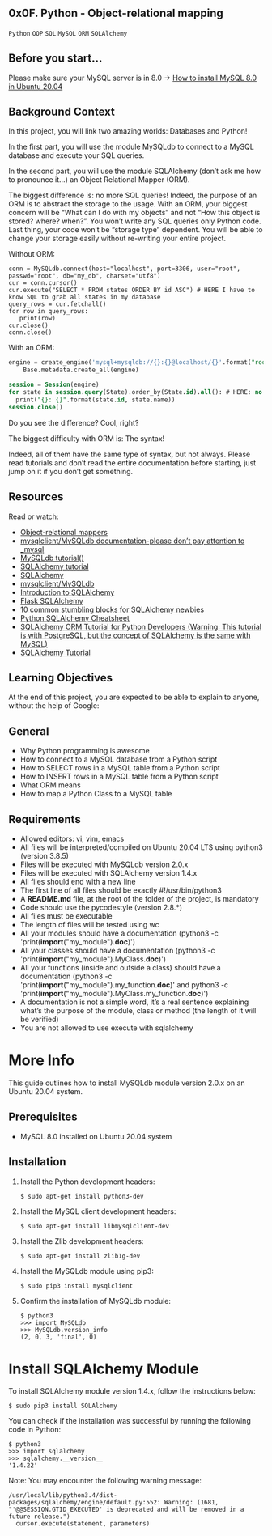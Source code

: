 ## 0x0F. Python - Object-relational mapping

`Python` `OOP` `SQL` `MySQL` `ORM` `SQLAlchemy`

## Before you start…
Please make sure your MySQL server is in 8.0 -> [How to install MySQL 8.0 in Ubuntu 20.04](https://intranet.alxswe.com/projects/272)

## Background Context
In this project, you will link two amazing worlds: Databases and Python!

In the first part, you will use the module MySQLdb to connect to a MySQL database and execute your SQL queries.

In the second part, you will use the module SQLAlchemy (don’t ask me how to pronounce it…) an Object Relational Mapper (ORM).

The biggest difference is: no more SQL queries! Indeed, the purpose of an ORM is to abstract the storage to the usage. With an ORM, your biggest concern will be “What can I do with my objects” and not “How this object is stored? where? when?”. You won’t write any SQL queries only Python code. Last thing, your code won’t be “storage type” dependent. You will be able to change your storage easily without re-writing your entire project.

Without ORM:

```mysql
conn = MySQLdb.connect(host="localhost", port=3306, user="root", passwd="root", db="my_db", charset="utf8")
cur = conn.cursor()
cur.execute("SELECT * FROM states ORDER BY id ASC") # HERE I have to know SQL to grab all states in my database
query_rows = cur.fetchall()
for row in query_rows:
   print(row)
cur.close()
conn.close()
```

With an ORM:
``` sql
engine = create_engine('mysql+mysqldb://{}:{}@localhost/{}'.format("root", "root", "my_db"), pool_pre_ping=True)
	Base.metadata.create_all(engine)

session = Session(engine)
for state in session.query(State).order_by(State.id).all(): # HERE: no SQL query, only objects!
  print("{}: {}".format(state.id, state.name))
session.close()
```

Do you see the difference? Cool, right?

The biggest difficulty with ORM is: The syntax!

Indeed, all of them have the same type of syntax, but not always. Please read tutorials and don’t read the entire documentation before starting, just jump on it if you don’t get something.

## Resources
Read or watch:

- [Object-relational mappers](https://www.fullstackpython.com/object-relational-mappers-orms.html)
- [mysqlclient/MySQLdb documentation-please don’t pay attention to _mysql](https://mysqlclient.readthedocs.io/)
- [MySQLdb tutorial()](https://www.mikusa.com/python-mysql-docs/index.html) 
- [SQLAlchemy tutorial](https://docs.sqlalchemy.org/en/13/orm/tutorial.html)
- [SQLAlchemy](https://docs.sqlalchemy.org/en/13/)
- [mysqlclient/MySQLdb](https://github.com/PyMySQL/mysqlclient)
- [Introduction to SQLAlchemy](https://www.youtube.com/watch?v=woKYyhLCcnU)
- [Flask SQLAlchemy](https://www.youtube.com/playlist?list=PLXmMXHVSvS-BlLA5beNJojJLlpE0PJgCW)
- [10 common stumbling blocks for SQLAlchemy newbies](http://alextechrants.blogspot.com/2013/11/10-common-stumbling-blocks-for.html)
- [Python SQLAlchemy Cheatsheet](https://www.pythonsheets.com/notes/python-sqlalchemy.html)
- [SQLAlchemy ORM Tutorial for Python Developers (Warning: This tutorial is with PostgreSQL, but the concept of SQLAlchemy is the same with MySQL)](https://auth0.com/blog/sqlalchemy-orm-tutorial-for-python-developers/)
- [SQLAlchemy Tutorial](https://overiq.com/sqlalchemy-101/)

## Learning Objectives
At the end of this project, you are expected to be able to explain to anyone, without the help of Google:

## General
- Why Python programming is awesome
- How to connect to a MySQL database from a Python script
- How to SELECT rows in a MySQL table from a Python script
- How to INSERT rows in a MySQL table from a Python script
- What ORM means
- How to map a Python Class to a MySQL table

## Requirements

* Allowed editors: vi, vim, emacs
* All files will be interpreted/compiled on Ubuntu 20.04 LTS using python3 (version 3.8.5)
* Files will be executed with MySQLdb version 2.0.x
* Files will be executed with SQLAlchemy version 1.4.x
* All files should end with a new line
* The first line of all files should be exactly #!/usr/bin/python3
* A **README.md** file, at the root of the folder of the project, is mandatory
* Code should use the pycodestyle (version 2.8.*)
* All files must be executable
* The length of files will be tested using wc
* All your modules should have a documentation (python3 -c 'print(__import__("my_module").__doc__)')
* All your classes should have a documentation (python3 -c 'print(__import__("my_module").MyClass.__doc__)')
* All your functions (inside and outside a class) should have a documentation (python3 -c 'print(__import__("my_module").my_function.__doc__)' and python3 -c 'print(__import__("my_module").MyClass.my_function.__doc__)')
* A documentation is not a simple word, it’s a real sentence explaining what’s the purpose of the module, class or method (the length of it will be verified)
* You are not allowed to use execute with sqlalchemy

# More Info 
This guide outlines how to install MySQLdb module version 2.0.x on an Ubuntu 20.04 system. 

## Prerequisites
* MySQL 8.0 installed on Ubuntu 20.04 system

## Installation 
1. Install the Python development headers:
   ```
   $ sudo apt-get install python3-dev
   ```
2. Install the MySQL client development headers:
   ```
   $ sudo apt-get install libmysqlclient-dev
   ```
3. Install the Zlib development headers:
   ```
   $ sudo apt-get install zlib1g-dev
   ```
4. Install the MySQLdb module using pip3:
   ```
   $ sudo pip3 install mysqlclient
   ```
5. Confirm the installation of MySQLdb module:
   ```
   $ python3
   >>> import MySQLdb
   >>> MySQLdb.version_info
   (2, 0, 3, 'final', 0)
   ```
# Install SQLAlchemy Module

To install SQLAlchemy module version 1.4.x, follow the instructions below:

```
$ sudo pip3 install SQLAlchemy
```

You can check if the installation was successful by running the following code in Python:

```
$ python3
>>> import sqlalchemy
>>> sqlalchemy.__version__
'1.4.22'
```

Note: You may encounter the following warning message:

```
/usr/local/lib/python3.4/dist-packages/sqlalchemy/engine/default.py:552: Warning: (1681, "'@@SESSION.GTID_EXECUTED' is deprecated and will be removed in a future release.")                                                                                                                    
  cursor.execute(statement, parameters)
```

